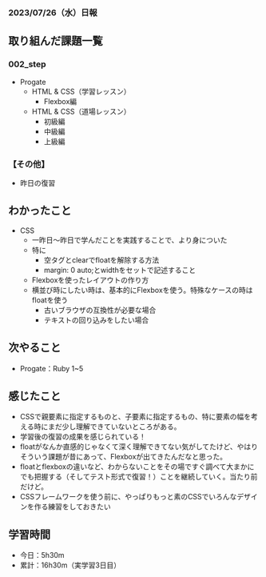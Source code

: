 ### 2023/07/26（水）日報

## 取り組んだ課題一覧
### 002_step
- Progate
    - HTML & CSS（学習レッスン）
        - Flexbox編
    - HTML & CSS（道場レッスン）
        - 初級編
        - 中級編
        - 上級編
### 【その他】
- 昨日の復習
## わかったこと
- CSS
    - 一昨日〜昨日で学んだことを実践することで、より身についた
    - 特に
        - 空タグとclearでfloatを解除する方法
        - margin: 0 auto;とwidthをセットで記述すること
    - Flexboxを使ったレイアウトの作り方
    - 横並び時にしたい時は、基本的にFlexboxを使う。特殊なケースの時はfloatを使う
        - 古いブラウザの互換性が必要な場合
        - テキストの回り込みをしたい場合

## 次やること
- Progate：Ruby 1~5 
## 感じたこと
- CSSで親要素に指定するものと、子要素に指定するもの、特に要素の幅を考える時にまだ少し理解できていないところがある。
- 学習後の復習の成果を感じられている！
- floatがなんか直感的じゃなくて深く理解できてない気がしてたけど、やはりそういう課題が昔にあって、Flexboxが出てきたんだなと思った。
- floatとflexboxの違いなど、わからないことをその場ですぐ調べて大まかにでも把握する（そしてテスト形式で復習！）ことを継続していく。当たり前だけど。
- CSSフレームワークを使う前に、やっぱりもっと素のCSSでいろんなデザインを作る練習をしておきたい

## 学習時間
- 今日：5h30m
- 累計：16h30m（実学習3日目）

